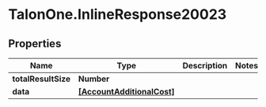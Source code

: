 # TalonOne.InlineResponse20023

## Properties

Name | Type | Description | Notes
------------ | ------------- | ------------- | -------------
**totalResultSize** | **Number** |  | 
**data** | [**[AccountAdditionalCost]**](AccountAdditionalCost.md) |  | 


